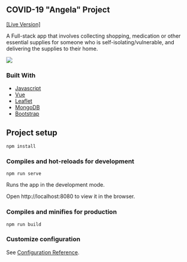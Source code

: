 ## COVID-19 "Angela" Project
[[Live Version]](https://boring-wozniak-c62dd8.netlify.app/#/)

A Full-stack app that involves collecting shopping, medication or other essential supplies for someone who is self-isolating/vulnerable, and delivering the supplies to their home.

![](https://github.com/atrp87/Covid_19_Group_Project/raw/master/Covid_A.gif)


### Built With
* [Javascript](https://www.javascript.com/)
* [Vue](https://vuejs.org/)
* [Leaflet](https://leafletjs.com/)
* [MongoDB](https://www.mongodb.com/)
* [Bootstrap](https://getbootstrap.com)


## Project setup
```
npm install
```

### Compiles and hot-reloads for development
```
npm run serve
```
Runs the app in the development mode.

Open http://localhost:8080 to view it in the browser.

### Compiles and minifies for production
```
npm run build
```

### Customize configuration
See [Configuration Reference](https://cli.vuejs.org/config/).

